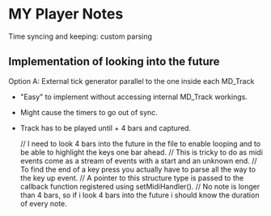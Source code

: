 # MY Player Notes

Time syncing and keeping: custom parsing

## Implementation of looking into the future
Option A: External tick generator parallel to the one inside each MD_Track
- "Easy" to implement without accessing internal MD_Track workings. 
- Might cause the timers to go out of sync.
- Track has to be played until + 4 bars and captured.

    // I need to look 4 bars into the future in the file to enable looping and to be able to highlight the keys one bar ahead.
    // This is tricky to do as midi events come as a stream of events with a start and an unknown end. 
    // To find the end of a key press you actually have to parse all the way to the key up event.
    // A pointer to this structure type is passed to the callback function registered using setMidiHandler().
    // No note is longer than 4 bars, so if i look 4 bars into the future i should know the duration of every note.
